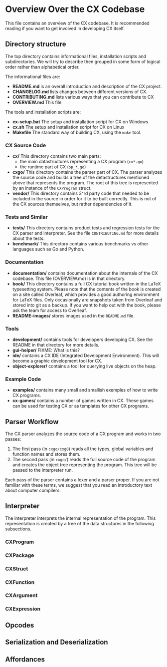 # Overview Over the CX Codebase

This file contains an overview of the CX codebase.  It is recommended reading
if you want to get involved in developing CX itself.

## Directory structure

The top directory contains informational files, installation scripts and
subdirectories.  We will try to describe then grouped in some form of logical
order rather than alphabetical order.

The informational files are:

* **README.md** is an overall introduction and description of the CX project.
* **CHANGELOG.md** lists changes between different versions of CX.
* **CONTRIBUTING.md** lists various ways that you can contribute to CX
* **OVERVIEW.md** This file

The tools and installation scripts are:

* **cx-setup.bat** The setup and installation script for CX on Windows
* **cx.sh** The setup and installation script for CX on Linux
* **Makefile** The standard way of building CX, using the `make` tool.

### CX Source Code

* **cx/** This directory contains two main parts:
  * the main datastructures representing a CX program (`cx*.go`)
  * the runtime part of CX (`op_*.go`)
* **cxgo/** This directory contains the parser part of CX. The parser
analyzes the source code and builds a tree of the detastructures mentioned
above that represents the program.  The root of this tree is represented by an
instance of the `CXProgram` struct.
* **vendor/** This directory contains 3^rd party code that needed to be
included in the source in order for it to be built correctly. This is not of
the CX sources themselves, but rather dependencies of it.

### Tests and Similar

* **tests/** This directory contains product tests and regression tests for
the CX parser and interpreter.  See the file `CONTRIBUTING.md` for more
details about the tests.
* **benchmark/** This directory contains various benchmarks vs other languages
such as Go and Python.

### Documentation 

* **documentation/** contains documentation about the internals
                     of the CX codebase. This file (OVERVIEW.md) is in that
                     directory. 
* **book/** This directory contains a full CX tutorial book written in the
            LaTeX typesetting system.  Please note that the contents of the
            book is created on a site called Overleaf, which provides a good
            authoring environment for LaTeX files.  Only occasionally are
            snapshots taken from Overleaf and stored into git as a backup.
            If you want to help out with the book, please ask the team for
            access to Overleaf. 
* **README-images/** stores images used in the `README.md` file.

### Tools

* **development/** contains tools for developers developing CX. See the README
                   in that directory for more details.
* **gui-helper/**  FIXME: What is this?
* **ide/**         contains a CX IDE (Integrated Development
                   Environment). This will become a graphic development tool
                   for CX.
* **object-explorer/** contains a tool for querying live objects on the heap.

### Example Code

* **examples/** contains many small and smallish exemples of how to write CX
programs. 
* **cx-games/** contains a number of games written in CX. These games can be
used for testing CX or as templates for other CX programs.

## Parser Workflow

The CX parser analyzes the source code of a CX program and 
 works in two passes:

1. The first pass (in `cxgo/cxg0`) reads all the types, global variables and
function names and stores them.
2. The second pass (in `cxgo/`) reads the full source code of the program and
creates the object tree representing the program. This tree will be passed to
the interpreter run.

Each pass of the parser contains a lexer and a parser proper.  If you are not
familiar with these terms, we suggest that you read an introductory text about
computer compilers.



## Interpreter

The interpreter interprets the internal representation of the program. This
representation is created by a tree of the data structures in the following
subsections. 

### CXProgram

### CXPackage

### CXStruct

### CXFunction

### CXArgument

### CXExpression

## Opcodes

## Serialization and Deserialization

## Affordances

